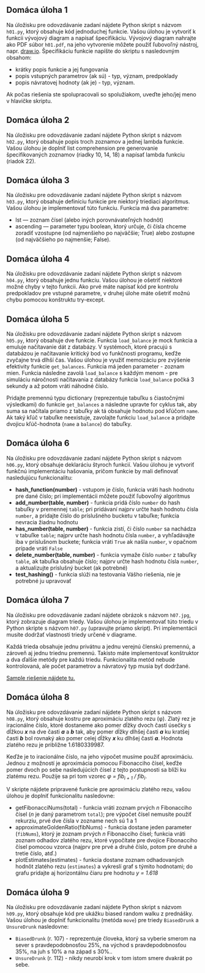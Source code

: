 ## Domáca úloha 1 <a name="h1"></a>

Na úložisku pre odovzdávanie zadaní nájdete Python skript s názvom `h01.py`, ktorý obsahuje kód jednoduchej funkcie. Vašou úlohou je vytvoriť k funkcii vývojový diagram a napísať špecifikáciu. Vývojový diagram nahrajte ako PDF súbor `h01.pdf`, na jeho vytvorenie môžete použiť ľubovoľný nástroj, napr. [draw.io](https://www.draw.io). Špecifikáciu funkcie napíšte do skriptu s nasledovným obsahom:

* krátky popis funkcie a jej fungovania
* popis vstupných parametrov (ak sú) - typ, význam, predpoklady
* popis návratovej hodnoty (ak je) - typ, význam.

Ak počas riešenia ste spolupracovali so spolužiakom, uveďte jeho/jej meno v hlavičke skriptu.

## Domáca úloha 2 <a name="h2"></a>

Na úložisku pre odovzdávanie zadaní nájdete Python skript s názvom `h02.py`, ktorý obsahuje popis troch zoznamov a jednej lambda funkcie. Vašou úlohou je doplniť list comprehension pre generovanie špecifikovaných zoznamov (riadky 10, 14, 18) a napísať lambda funkciu (riadok 22).

## Domáca úloha 3 <a name="h3"></a>

Na úložisku pre odovzdávanie zadaní nájdete Python skript s názvom `h03.py`, ktorý obsahuje definíciu funkcie pre niektorý triediaci algoritmus. Vašou úlohou je implementovať túto funkciu. Funkcia má dva parametre:

* lst — zoznam čísel (alebo iných porovnávateľných hodnôt)
* ascending — parameter typu boolean, ktorý určuje, či čísla chceme zoradiť vzostupne (od najmenšieho po najväčšie; True) alebo zostupne (od najväčšieho po najmenšie; False).

## Domáca úloha 4 <a name="h4"></a>

Na úložisku pre odovzdávanie zadaní nájdete Python skript s názvom `h04.py`, ktorý obsahuje jednu funkciu. Vašou úlohou je ošetriť niektoré možné chyby v tejto funkcii. Ako prvé máte napísať kód pre kontrolu predpokladov pre vstupné parametre, v druhej úlohe máte ošetriť možnú chybu pomocou konštruktu try-except.

## Domáca úloha 5 <a name="h5"></a>

Na úložisku pre odovzdávanie zadaní nájdete Python skript s názvom `h05.py`, ktorý obsahuje dve funkcie. Funkcia `load_balance` je mock funkcia a emuluje načítavanie dát z databázy. V systémoch, ktoré pracujú s databázou je načítavanie kritický bod vo funkčnosti programu, keďže zvyčajne trvá dlhší čas. Vašou úlohou je využiť memoizáciu pre zvýšenie efektivity funkcie `get_balances`. Funkcia má jeden parameter - zoznam mien. Funkcia následne zavolá `load_balance` s každým menom - pre simuláciu náročnosti načítavania z databázy funkcia `load_balance` počká 3 sekundy a až potom vráti náhodné číslo.

Pridajte premennú typu dictionary (reprezentuje tabuľku s čiastočnými výsledkami) do funkcie `get_balances` a následne upravte for cyklus tak, aby suma sa načítala priamo z tabuľky ak tá obsahuje hodnotu pod kľúčom `name`. Ak taký kľúč v tabuľke neexistuje, zavolajte funkciu `load_balance` a pridajte dvojicu kľúč-hodnota (`name` a `balance`) do tabuľky.

## Domáca úloha 6 <a name="h6"></a>

Na úložisku pre odovzdávanie zadaní nájdete Python skript s názvom `h06.py`, ktorý obsahuje deklaráciu štyroch funkcií. Vašou úlohou je vytvoriť funkčnú implementáciu hašovania, pričom funkcie by mali definovať nasledujúcu funkcionalitu:

* **hash_function(number)** - vstupom je číslo, funkcia vráti hash hodnotu pre dané číslo; pri implementácii môžete použiť ľubovoľný algoritmus
* **add_number(table, number)** - funkcia pridá číslo `number` do hash tabuľky v premennej `table`; pri pridávaní najprv určte hash hodnotu čísla `number`, a pridajte číslo do príslušného bucketu v tabuľke; funkcia nevracia žiadnu hodnotu
* **has_number(table, number)** - funkcia zistí, či číslo `number` sa nachádza v tabuľke `table`; najprv určte hash hodnotu čísla `number`, a vyhľadávajte iba v príslušnom buckete; funkcia vráti `True` ak našla `number`, v opačnom prípade vráti `False`
* **delete_number(table, number)** - funkcia vymaže číslo `number` z tabuľky `table`, ak tabuľka obsahuje číslo; najprv určte hash hodnotu čísla `number`, a aktualizujte príslušný bucket (ak potrebné)
* **test_hashing()** - funkcia slúži na testovania Vášho riešenia, nie je potrebné ju upravovať


## Domáca úloha 7 <a name="h7"></a>
Na úložisku pre odovzdávanie zadaní nájdete obrázok s názvom `h07.jpg`, ktorý zobrazuje diagram triedy. Vašou úlohou je implementovať túto triedu v Python skripte s názvom `h07.py` (upravujte priamo skript). Pri implementácii musíte dodržať vlastnosti triedy určené v diagrame.

Každá trieda obsahuje jednu privátnu a jednu verejnú členskú premennú, a zároveň aj jednu triednu premennú. Takisto máte implementovať konštruktor a dva ďalšie metódy pre každú triedu. Funkcionalita metód nebude kontrolovaná, ale počet parametrov a návratový typ musia byť dodržané.

[Sample riešenie nájdete tu.](H07_example.pdf)


## Domáca úloha 8 <a name="h8"></a>

Na úložisku pre odovzdávanie zadaní nájdete Python skript s názvom `h08.py`, ktorý obsahuje kostru pre aproximáciu zlatého rezu (φ). Zlatý rez je iracionálne číslo, ktoré dostaneme ako pomer dĺžky dvoch častí úsečky s dĺžkou ***x*** na dve časti ***a*** a ***b*** tak, aby pomer dĺžky dlhšej časti ***a*** ku kratšej časti ***b*** bol rovnaký ako pomer celej dĺžky ***x*** ku dlhšej časti ***a***. Hodnota zlatého rezu je približne 1.6180339987.

Keďže je to iracionálne číslo, na jeho výpočet musíme použiť aproximáciu. Jednou z možností je aproximácia pomocou Fibonacciho čísel, keďže pomer dvoch po sebe nasledujúcich čísel z tejto postupnosti sa blíži ku zlatému rezu. Použije sa pri tom vzorec *φ = fib<sub>i + 1</sub> / fib<sub>i</sub>*.

V skripte nájdete pripravené funkcie pre aproximáciu zlatého rezu, vašou úlohou je doplniť funkcionalitu nasledovne:

* getFibonacciNums(total) - funkcia vráti zoznam prvých *n* Fibonacciho čísel (*n* je daný parametrom `total`); pre výpočet čísel nemusíte použiť rekurziu, prvé dve čísla v zozname nech sú 1 a 1
* approximateGoldenRatio(fibNums) - funkcia dostane jeden parameter (`fibNums`), ktorý je zoznam prvých *n* Fibonacciho čísel; funkcia vráti zoznam odhadov zlatého rezu, ktoré vypočítate pre dvojice Fibonacciho čísel pomocou vzorca (najprv pre prvé a druhé číslo, potom pre druhé a tretie číslo, atď.)
* plotEstimates(estimates) - funkcia dostane zoznam odhadovaných hodnôt zlatého rezu (`estimates`) a vykreslí graf s týmito hodnotami; do grafu pridajte aj horizontálnu čiaru pre hodnotu *y = 1.618*


## Domáca úloha 9 <a name="h9"></a>

Na úložisku pre odovzdávanie zadaní nájdete Python skript s názvom `h09.py`, ktorý obsahuje kód pre ukážku biased random walku z prednášky. Vašou úlohou je doplniť funkcionalitu (metóda `move`) pre triedy `BiasedDrunk` a `UnsureDrunk` nasledovne:

* `BiasedDrunk` (r. 107) - reprezentuje človeka, ktorý sa vyberie smerom na sever s pravdepodobnosťou 25%, na východ s pravdepodobnosťou 35%, na juh s 10% a na západ s 30%..
* `UnsureDrunk` (r. 112) - nikdy neurobí krok v tom istom smere dvakrát po sebe.
